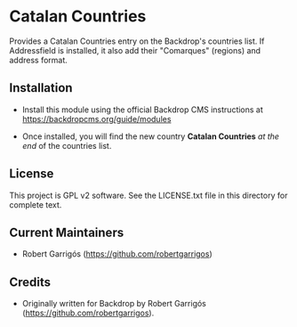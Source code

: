 Catalan Countries
=================

Provides a Catalan Countries entry on the Backdrop's countries list. If Addressfield is installed, it also add their "Comarques" (regions) and address format.


Installation
------------

- Install this module using the official Backdrop CMS instructions at
  https://backdropcms.org/guide/modules

- Once installed, you will find the new country **Catalan Countries** *at the end* of the countries list.


License
-------

This project is GPL v2 software. See the LICENSE.txt file in this directory for
complete text.


Current Maintainers
-------------------

- Robert Garrigós (https://github.com/robertgarrigos)

Credits
-------

- Originally written for Backdrop by Robert Garrigós (https://github.com/robertgarrigos).
